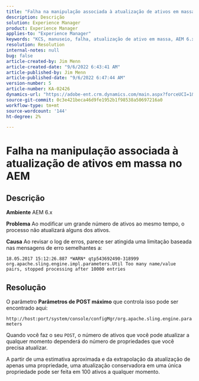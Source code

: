 ```yaml
---
title: "Falha na manipulação associada à atualização de ativos em massa no AEM"
description: Descrição
solution: Experience Manager
product: Experience Manager
applies-to: "Experience Manager"
keywords: "KCS, manuseio, falha, atualização de ativo em massa, AEM 6.x, erro, parâmetro, Parâmetros de POST máximo, 100"
resolution: Resolution
internal-notes: null
bug: false
article-created-by: Jim Menn
article-created-date: "9/6/2022 6:43:41 AM"
article-published-by: Jim Menn
article-published-date: "9/6/2022 6:47:44 AM"
version-number: 5
article-number: KA-02426
dynamics-url: "https://adobe-ent.crm.dynamics.com/main.aspx?forceUCI=1&pagetype=entityrecord&etn=knowledgearticle&id=2a24b83c-af2d-ed11-9db1-0022480866ad"
source-git-commit: 0c3e421beca46d9fe1952b1f98538a50697216a0
workflow-type: tm+mt
source-wordcount: '144'
ht-degree: 2%

---
```


# Falha na manipulação associada à atualização de ativos em massa no AEM

## Descrição


<b>Ambiente</b>
AEM 6.x

<b>Problema</b>
Ao modificar um grande número de ativos ao mesmo tempo, o processo não atualizará alguns dos ativos.

<b>Causa</b>
Ao revisar o log de erros, parece ser atingida uma limitação baseada nas mensagens de erro semelhantes a:

`18.05.2017 15:12:26.887 *WARN* qtp543692490-318999 org.apache.sling.engine.impl.parameters.Util Too many name/value pairs, stopped processing after 10000 entries`


## Resolução


O parâmetro <b>Parâmetros de POST máximo</b> que controla isso pode ser encontrado aqui:

`http://host:port/system/console/configMgr/org.apache.sling.engine.parameters`

Quando você faz o seu `POST`, o número de ativos que você pode atualizar a qualquer momento dependerá do número de propriedades que você precisa atualizar.

A partir de uma estimativa aproximada e da extrapolação da atualização de apenas uma propriedade, uma atualização conservadora em uma única propriedade pode ser feita em 100 ativos a qualquer momento.

